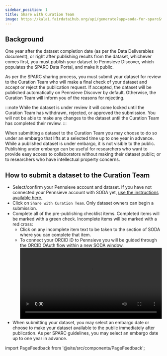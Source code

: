```yaml
---
sidebar_position: 1
title: Share with Curation Team
image: https://kalai.fairdataihub.org/api/generate?app=soda-for-sparc&title=Share%20with%20the%20Curation%20Team&description=Disseminate%20Dataset
---
```


## Background

One year after the dataset completion date (as per the Data Deliverables document), or right after publishing results from the dataset, whichever comes first, you must publish
your dataset to Pennsieve Discover, which populates the SPARC Data Portal, and make it public.

As per the SPARC sharing process, you must submit your dataset for review to the Curation Team who will make a final check of your dataset and accept or reject the
publication request. If accepted, the dataset will be published automatically on Pennsieve Discover by default. Otherwise, the Curation Team will inform you of the
reasons for rejecting.

:::note
While the dataset is under review it will come locked until the Curation Team has withdrawn, rejected, or approved the submission. You will not be able to make any changes
to the dataset until the Curation Team has completed their review.
:::

When submitting a dataset to the Curation Team you may choose to do so under an embargo that lifts at a selected time up to one year in advance. While a published dataset is
under embargo, it is not visible to the public. Publishing under embargo can be useful for researchers who want to provide easy access to collaborators without making their
dataset public; or to researchers who have intellectual property concerns.

## How to submit a dataset to the Curation Team

- Select/confirm your Pennsieve account and dataset. If you have not connected your Pennsieve account with SODA yet,
  [use the instructions available here.](../manage-dataset/connect-your-pennsieve-account-with-soda)
- Click on `Share with Curation Team`. Only dataset owners can begin a submission.
- Complete all of the pre-publishing checklist items. Completed items will be marked with a green check. Incomplete items will be marked with a red cross:
  - Click on any incomplete item text to be taken to the section of SODA where you can complete that item.
  - To connect your ORCID iD to Pennsieve you will be guided through the ORCID OAuth flow within a new SODA window.
    <video
       controls
       width="100%"
       src="https://github.com/fairdataihub/SODA-for-SPARC/raw/main/docs/documentation/Videos/share-with-curation-team.mp4"
    />
- When submitting your dataset, you may select an embargo date or choose to make your dataset available to the
  public immediately after publication. As per SPARC guidelines, you may
  select an embargo date up to one year in advance.

import PageFeedback from '@site/src/components/PageFeedback';

<PageFeedback />
